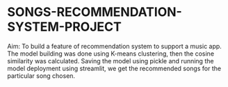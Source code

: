 # SONGS-RECOMMENDATION-SYSTEM-PROJECT
Aim: To build a feature of recommendation system to support a music app. The model building was done using K-means clustering, then the cosine similarity was calculated. Saving the model using pickle and running the model deployment using streamlit, we get the recommended songs for the particular song chosen.
